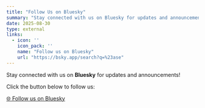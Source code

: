 ```yaml
---
title: "Follow Us on Bluesky"
summary: "Stay connected with us on Bluesky for updates and announcements."
date: 2025-08-30
type: external
links:
  - icon: ''
    icon_pack: ''
    name: "Follow us on Bluesky"
    url: "https://bsky.app/search?q=%23ase"
---
```


Stay connected with us on **Bluesky** for updates and announcements!  

Click the button below to follow us:

[🌐 Follow us on Bluesky](https://bsky.app/search?q=%23ase)

